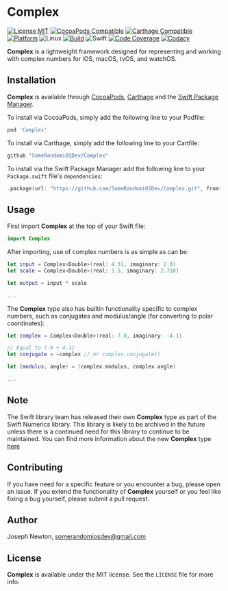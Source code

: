 Complex
========

[![License MIT](https://img.shields.io/cocoapods/l/Complex.svg)](https://cocoapods.org/pods/Complex)
[![CocoaPods Compatible](https://img.shields.io/cocoapods/v/Complex.svg)](https://cocoapods.org/pods/Complex) 
[![Carthage Compatible](https://img.shields.io/badge/Carthage-compatible-4BC51D.svg?style=flat)](https://github.com/Carthage/Carthage) 
[![Platform](https://img.shields.io/cocoapods/p/Complex.svg)](https://cocoapods.org/pods/Complex)
![Linux](https://img.shields.io/badge/platform-linux-lightgrey)
[![Build](https://travis-ci.com/SomeRandomiOSDev/Complex.svg?branch=master)](https://travis-ci.com/SomeRandomiOSDev/Complex)
![Swift](https://github.com/SomeRandomiOSDev/Complex/workflows/Swift/badge.svg)
[![Code Coverage](https://codecov.io/gh/SomeRandomiOSDev/Complex/branch/master/graph/badge.svg)](https://codecov.io/gh/SomeRandomiOSDev/Complex)
[![Codacy](https://api.codacy.com/project/badge/Grade/8ad52c117e4a46d9aa4699d22fc0bf49)](https://app.codacy.com/app/SomeRandomiOSDev/Complex?utm_source=github.com&utm_medium=referral&utm_content=SomeRandomiOSDev/Complex&utm_campaign=Badge_Grade_Dashboard)

**Complex** is a lightweight framework designed for representing and working with complex numbers for iOS, macOS, tvOS, and watchOS.

Installation
--------

**Complex** is available through [CocoaPods](https://cocoapods.org), [Carthage](https://github.com/Carthage/Carthage) and the [Swift Package Manager](https://swift.org/package-manager/). 

To install via CocoaPods, simply add the following line to your Podfile:

```ruby
pod 'Complex'
```

To install via Carthage, simply add the following line to your Cartfile:

```ruby
github "SomeRandomiOSDev/Complex"
```

To install via the Swift Package Manager add the following line to your `Package.swift` file's `dependencies`:

```swift
.package(url: "https://github.com/SomeRandomiOSDev/Complex.git", from: "1.0.0")
```

Usage
--------

First import **Complex** at the top of your Swift file:

```swift
import Complex
```

After importing, use of complex numbers is as simple as can be:

```swift
let input = Complex<Double>(real: 4.31, imaginary: 2.0)
let scale = Complex<Double>(real: 1.5, imaginary: 2.718)

let output = input * scale

...
```

The **Complex** type also has builtin functionality specific to complex numbers, such as conjugates and modulus/angle (for converting to polar coordinates):

```swift
let complex = Complex<Double>(real: 7.0, imaginary: -4.1)

// Equal to 7.0 + 4.1i
let conjugate = ~complex // or complex.conjugate()

let (modulus, angle) = (complex.modulus, complex.angle)

...
```

Note
--------

The Swift library team has released their own **Complex** type as part of the Swift Numerics library. This library is likely to be archived in the future unless there is a continued need for this library to continue to be maintained. You can find more information about the new **Complex** type [here](https://swift.org/blog/numerics/#complex-numbers)

Contributing
--------

If you have need for a specific feature or you encounter a bug, please open an issue. If you extend the functionality of **Complex** yourself or you feel like fixing a bug yourself, please submit a pull request.

Author
--------

Joseph Newton, somerandomiosdev@gmail.com

License
--------

**Complex** is available under the MIT license. See the `LICENSE` file for more info.
